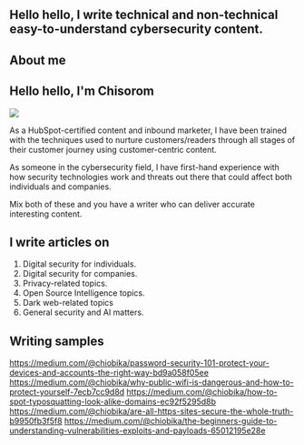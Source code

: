 ## Hello hello, I write technical and non-technical easy-to-understand cybersecurity content.

## About me
## Hello hello, I'm Chisorom 
<a href="https://linkedin.com/in/chisoromobika/"><img src="https://img.shields.io/badge/-LinkedIn-0072b1?&style=for-the-badge&logo=linkedin&logoColor=white" /></a>

As a HubSpot-certified content and inbound marketer, I have been trained with the techniques used to nurture customers/readers through all stages of their customer journey using customer-centric content.

As someone in the cybersecurity field, I have first-hand experience with how security technologies work and threats out there that could affect both individuals and companies.

Mix both of these and you have a writer who can deliver accurate interesting content.

## I write articles on 
1. Digital security for individuals.
2. Digital security for companies.
3. Privacy-related topics.
4. Open Source Intelligence topics.
5. Dark web-related topics
6. General security and AI matters.  


## Writing samples
https://medium.com/@chiobika/password-security-101-protect-your-devices-and-accounts-the-right-way-bd9a058f05ee
https://medium.com/@chiobika/why-public-wifi-is-dangerous-and-how-to-protect-yourself-7ecb7cc9d8d
https://medium.com/@chiobika/how-to-spot-typosquatting-look-alike-domains-ec92f5295d8b
https://medium.com/@chiobika/are-all-https-sites-secure-the-whole-truth-b9950fb3f5f8
https://medium.com/@chiobika/the-beginners-guide-to-understanding-vulnerabilities-exploits-and-payloads-65012195e28e






